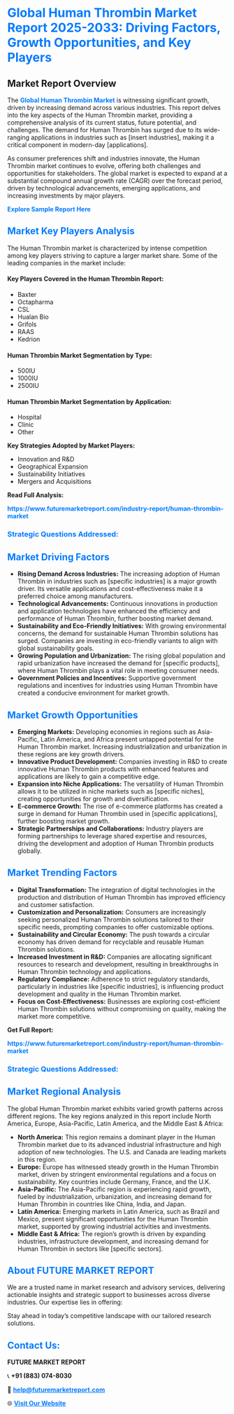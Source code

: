 <h1 style="color: #007BFF;">Global Human Thrombin Market Report 2025-2033: Driving Factors, Growth Opportunities, and Key Players</h1>

<section id="overview">
<h2>Market Report Overview</h2>
<p>The <a href="https://www.futuremarketreport.com/industry-report/human-thrombin-market" style="color: #007BFF; text-decoration: none;"><strong>Global Human Thrombin Market</strong></a> is witnessing significant growth, driven by increasing demand across various industries. This report delves into the key aspects of the Human Thrombin market, providing a comprehensive analysis of its current status, future potential, and challenges. The demand for Human Thrombin has surged due to its wide-ranging applications in industries such as [insert industries], making it a critical component in modern-day [applications].</p>
<p>As consumer preferences shift and industries innovate, the Human Thrombin market continues to evolve, offering both challenges and opportunities for stakeholders. The global market is expected to expand at a substantial compound annual growth rate (CAGR) over the forecast period, driven by technological advancements, emerging applications, and increasing investments by major players.</p>
</section>

<section id="overview">
<p><a href="https://www.futuremarketreport.com/request-sample/reportId=78226" style="color: #007BFF; text-decoration: none;"><strong>Explore Sample Report Here</strong></a></p>
</section>

<section id="key-players">
<h2 style="color: #007BFF;">Market Key Players Analysis</h2>
<p>The Human Thrombin market is characterized by intense competition among key players striving to capture a larger market share. Some of the leading companies in the market include:</p>
<h4>Key Players Covered in the Human Thrombin Report:</h4>
<ul><li>Baxter</li><li>Octapharma</li><li>CSL</li><li>Hualan Bio</li><li>Grifols</li><li>RAAS</li><li>Kedrion</li></ul>
<h4>Human Thrombin Market Segmentation by Type:</h4>
<ul><li>500IU</li><li>1000IU</li><li>2500IU</li></ul>

<h4>Human Thrombin Market Segmentation by Application:</h4>
<ul><li>Hospital</li><li>Clinic</li><li>Other</li></ul>
<p><strong>Key Strategies Adopted by Market Players:</strong></p>
<ul>
<li>Innovation and R&D</li>
<li>Geographical Expansion</li>
<li>Sustainability Initiatives</li>
<li>Mergers and Acquisitions</li>
</ul>
</section>

<section>
<p><strong>Read Full Analysis: </strong></p><a href="https://www.futuremarketreport.com/industry-report/human-thrombin-market" style="color: #007BFF; text-decoration: none;"><strong>https://www.futuremarketreport.com/industry-report/human-thrombin-market</strong></a>
<h3 style="color: #007BFF;">Strategic Questions Addressed:</h3>
</section>

<section id="driving-factors">
<h2 style="color: #007BFF;">Market Driving Factors</h2>
<ul>
<li><strong>Rising Demand Across Industries:</strong> The increasing adoption of Human Thrombin in industries such as [specific industries] is a major growth driver. Its versatile applications and cost-effectiveness make it a preferred choice among manufacturers.</li>
<li><strong>Technological Advancements:</strong> Continuous innovations in production and application technologies have enhanced the efficiency and performance of Human Thrombin, further boosting market demand.</li>
<li><strong>Sustainability and Eco-Friendly Initiatives:</strong> With growing environmental concerns, the demand for sustainable Human Thrombin solutions has surged. Companies are investing in eco-friendly variants to align with global sustainability goals.</li>
<li><strong>Growing Population and Urbanization:</strong> The rising global population and rapid urbanization have increased the demand for [specific products], where Human Thrombin plays a vital role in meeting consumer needs.</li>
<li><strong>Government Policies and Incentives:</strong> Supportive government regulations and incentives for industries using Human Thrombin have created a conducive environment for market growth.</li>
</ul>
</section>

<section id="growth-opportunities">
<h2 style="color: #007BFF;">Market Growth Opportunities</h2>
<ul>
<li><strong>Emerging Markets:</strong> Developing economies in regions such as Asia-Pacific, Latin America, and Africa present untapped potential for the Human Thrombin market. Increasing industrialization and urbanization in these regions are key growth drivers.</li>
<li><strong>Innovative Product Development:</strong> Companies investing in R&D to create innovative Human Thrombin products with enhanced features and applications are likely to gain a competitive edge.</li>
<li><strong>Expansion into Niche Applications:</strong> The versatility of Human Thrombin allows it to be utilized in niche markets such as [specific niches], creating opportunities for growth and diversification.</li>
<li><strong>E-commerce Growth:</strong> The rise of e-commerce platforms has created a surge in demand for Human Thrombin used in [specific applications], further boosting market growth.</li>
<li><strong>Strategic Partnerships and Collaborations:</strong> Industry players are forming partnerships to leverage shared expertise and resources, driving the development and adoption of Human Thrombin products globally.</li>
</ul>
</section>

<section id="trending-factors">
<h2 style="color: #007BFF;">Market Trending Factors</h2>
<ul>
<li><strong>Digital Transformation:</strong> The integration of digital technologies in the production and distribution of Human Thrombin has improved efficiency and customer satisfaction.</li>
<li><strong>Customization and Personalization:</strong> Consumers are increasingly seeking personalized Human Thrombin solutions tailored to their specific needs, prompting companies to offer customizable options.</li>
<li><strong>Sustainability and Circular Economy:</strong> The push towards a circular economy has driven demand for recyclable and reusable Human Thrombin solutions.</li>
<li><strong>Increased Investment in R&D:</strong> Companies are allocating significant resources to research and development, resulting in breakthroughs in Human Thrombin technology and applications.</li>
<li><strong>Regulatory Compliance:</strong> Adherence to strict regulatory standards, particularly in industries like [specific industries], is influencing product development and quality in the Human Thrombin market.</li>
<li><strong>Focus on Cost-Effectiveness:</strong> Businesses are exploring cost-efficient Human Thrombin solutions without compromising on quality, making the market more competitive.</li>
</ul>
</section>

<section>
<p><strong>Get Full Report: </strong></p><a href="https://www.futuremarketreport.com/industry-report/human-thrombin-market" style="color: #007BFF; text-decoration: none;"><strong>https://www.futuremarketreport.com/industry-report/human-thrombin-market</strong></a>
<h3 style="color: #007BFF;">Strategic Questions Addressed:</h3>
</section>


<section id="regional-analysis">
<h2 style="color: #007BFF;">Market Regional Analysis</h2>
<p>The global Human Thrombin market exhibits varied growth patterns across different regions. The key regions analyzed in this report include North America, Europe, Asia-Pacific, Latin America, and the Middle East & Africa:</p>
<ul>
<li><strong>North America:</strong> This region remains a dominant player in the Human Thrombin market due to its advanced industrial infrastructure and high adoption of new technologies. The U.S. and Canada are leading markets in this region.</li>
<li><strong>Europe:</strong> Europe has witnessed steady growth in the Human Thrombin market, driven by stringent environmental regulations and a focus on sustainability. Key countries include Germany, France, and the U.K.</li>
<li><strong>Asia-Pacific:</strong> The Asia-Pacific region is experiencing rapid growth, fueled by industrialization, urbanization, and increasing demand for Human Thrombin in countries like China, India, and Japan.</li>
<li><strong>Latin America:</strong> Emerging markets in Latin America, such as Brazil and Mexico, present significant opportunities for the Human Thrombin market, supported by growing industrial activities and investments.</li>
<li><strong>Middle East & Africa:</strong> The region’s growth is driven by expanding industries, infrastructure development, and increasing demand for Human Thrombin in sectors like [specific sectors].</li>
</ul>
</section>

<footer>
<h2 style="color: #007BFF;">About FUTURE MARKET REPORT</h2>
<p>We are a trusted name in market research and advisory services, delivering actionable insights and strategic support to businesses across diverse industries. Our expertise lies in offering:</p>

<p>Stay ahead in today’s competitive landscape with our tailored research solutions.</p>

<h2 style="color: #007BFF;">Contact Us:</h2>
<p><strong>FUTURE MARKET REPORT</strong></p>
<p>📞 <strong>+91 (883) 074-8030</strong></p>
<p>📧 <strong><a href="mailto:help@futuremarketreport.com" style="color: #007BFF;">help@futuremarketreport.com</a></strong></p>
<p>🌐 <strong><a href="https://www.futuremarketreport.com/" style="color: #007BFF;">Visit Our Website</a></strong></p>
</footer>
